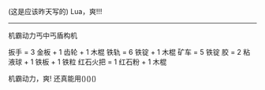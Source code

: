 (这是应该昨天写的)
Lua，爽!!!

---

机霸动力丐中丐盾构机

扳手 = 3 金板 + 1 齿轮 + 1 木棍
铁轨 = 6 铁锭 + 1 木棍
矿车 = 5 铁锭
胶   = 2 粘液球 + 1 铁板 + 1 铁粒
红石火把 = 1 红石粉 + 1 木棍

机霸动力，爽!
还真能用()()()
